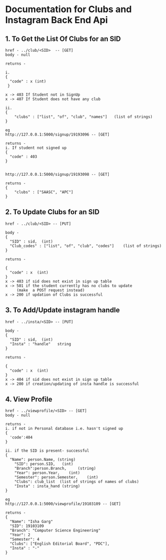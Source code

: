 # Documentation for Clubs and Instagram Back End Api

## 1. To Get the List Of Clubs for an SID

    href - ../club/<SID>  -- [GET]
    body - null

    returns -

    i.
    {
      "code" : x (int)
     }

    x -> 403 If Student not in SignUp
    x -> 407 If Student does not have any club

    ii. 
    {
        "clubs" : ["list", "of", "club", "names"]   (list of strings)
    }

    eg 
    http://127.0.0.1:5000/signup/19193096 -- [GET]

    returns - 
    i. If student not signed up
    {
      "code" : 403
    }
    

    http://127.0.0.1:5000/signup/19193098 -- [GET]

    returns -
    {
        "clubs" : ["SAASC", "APC"]
    }
  

## 2. To Update Clubs for an SID

    href - ../club/<SID> -- [PUT]
    
    body - 
    {
      "SID" : sid,  (int)
      "Club_codes" : ["list", "of", "club", "codes"]    (list of strings)
    }
    
    returns - 

    {
      "code" : x  (int)
    }
    x -> 403 if sid does not exist in sign up table
    x -> 501 if the student currently has no clubs to update 
         (make  a POST request instead)
    x -> 200 if updation of Clubs is successful


## 3. To Add/Update instagram handle 

    href - ../insta/<SID> -- [PUT]
    
    body - 
    {
      "SID" : sid,  (int)
      "Insta" : "handle"   string
    }
    
    returns - 

    {
      "code" : x  (int)
    }
    x -> 404 if sid does not exist in sign up table
    x -> 200 if creation/updating of insta handle is successful


## 4. View Profile

    href - ../viewprofile/<SID> -- [GET]
    body - null

    returns - 
    i. if not in Personal database i.e. hasn't signed up 
    {
      'code':404
    }

    ii. if the SID is present- successful
    {
      "Name": person.Name, (string)
        "SID": person.SID,   (int)
        "Branch":person.Branch,     (string)
        "Year": person.Year,    (int)
        "Semester": person.Semester,    (int) 
        "Clubs": club_list  (list of strings of names of clubs)
        "Insta" : insta_hand (string)
    }

    eg
    http://127.0.0.1:5000/viewprofile/19103109 -- [GET]

    returns - 
    {
      "Name": "Isha Garg"
      "SID": 19103109
      "Branch": "Computer Science Engineering"
      "Year": 2
      "Semester": 4
      "Clubs": ["English Editorial Board", "PDC"],
      "Insta" : "-"
    }